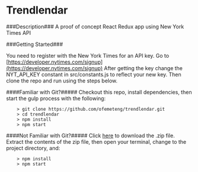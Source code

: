 # Trendlendar

###Description###
A proof of concept React Redux app using New York Times API


###Getting Started###

You need to register with the New York Times for an API key.
Go to [https://developer.nytimes.com/signup](https://developer.nytimes.com/signup)
After getting the key change the NYT_API_KEY constant in src/constants.js to reflect your new key.
Then clone the repo and run using the steps below.

####Familiar with Git?#####
Checkout this repo, install dependencies, then start the gulp process with the following:

```
	> git clone https://github.com/ofemeteng/trendlendar.git
	> cd trendlendar
	> npm install
	> npm start
```

####Not Familiar with Git?#####
Click [here](https://github.com/ofemeteng/trendlendar/archive/master.zip) to download the .zip file.  Extract the contents of the zip file, then open your terminal, change to the project directory, and:

```
	> npm install
	> npm start
```
